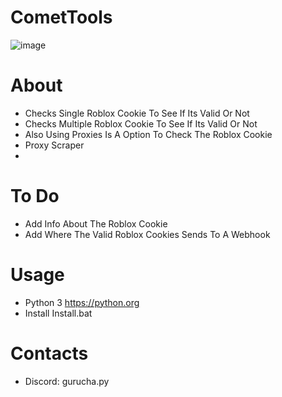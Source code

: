 # CometTools
![image](https://cdn.discordapp.com/attachments/1323592417365987361/1323600047006285868/3525FB3F-89E0-46D3-939E-1E05E515290F.png?ex=67751a1a&is=6773c89a&hm=27e571fe4ad2fe95389ac2d99990042fe7b2c22928aa2fbc19647387c39127dd&)

# About
- Checks Single Roblox Cookie To See If Its Valid Or Not
- Checks Multiple Roblox Cookie To See If Its Valid Or Not
- Also Using Proxies Is A Option To Check The Roblox Cookie
- Proxy Scraper
- 

# To Do 
- Add Info About The Roblox Cookie
- Add Where The Valid Roblox Cookies Sends To A Webhook

# Usage
- Python 3  https://python.org
- Install Install.bat

# Contacts
- Discord: gurucha.py
